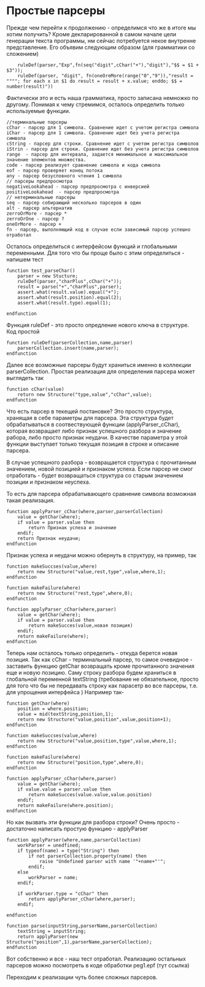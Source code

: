 # Простые парсеры

Прежде чем перейти к продолжению - определимся что же в итоге мы хотим получить? Кроме декларированной в самом начале цели генерации текста программы, нм сейчас потребуется некое внутренне представление. Его объявим следующим образом (для грамматики со сложением)

```
    ruleDef(parser,"Exp",fn(seq("digit",cChar("+"),"digit"),"$$ = $1 + $3"));
    ruleDef(parser, "digit", fn(oneOreMore(range("0","9")),"result = """"; for each x in $1 do result = result + x.value; enddo; $$ = number(result)"))
```

Фактически это и есть наша грамматика, просто записана немножко по другому. Понимая к чему стремимся, осталось определить только используемые функции. 

    //терминальные парсеры
    cChar - парсер для 1 символа. Сравнение идет с учетом регистра символа
    iChar - парсер для 1 символа. Сравнение идет без учета регистра символа
    cString - парсер для строки. Сравнение идет с учетом регистра символов
    iStrin - парсер для строки. Сравнение идет без учета регистра символов
    range  - парсер для интервала, задается минимальное и максимальное значение элементов множества.
    code - парсер реализует сравнение символа и кода символа
    eof - парсер проверяет конец потока
    any - парсер безусловного чтения 1 символа
    // парсеры предпросмотра
    negativeLookahead - парсер предпросмотра с инверсией
    positiveLookahead  - парсер предпросмотра
    // нетерминальные парсеры
    seq - парсер собирающий несколько парсеров в один
    alt - парсер альтернатив
    zerroOrMore - парсер *
    zerroOrOne - парсер ?
    oneOrMore - парсер +
    fn - парсер, выполняющий код в случае если зависимый парсер успешно отработал


Осталось определиться с интерфейсом функций и глобальными переменными. Для того что бы проще было с этим определиться - напишем тест
```
function test_parseChar()
    parser = new Stucture;
    ruleDef(parser,"charPlus",cChar("+"));
    result = parse("+","charPlus",parser);
    assert.what(result.value).equal("+");
    assert.what(result.position).equal(2);
    assert.what(result.type).equal(1);
    
endfunction
```
Функция ruleDef - это просто опредление нового ключа в структуре. Код простой 

```
function ruleDef(parserCollection,name,parser)
    parserCollection.insert(name,parser);
endfunction
```
Далее все возможные парсеры будут храниться именно в коллекции parserCollection.
Простая реализация для определения парсера может выглядеть так

```
function cChar(value)
    return new Structure("type,value","cChar",value);
endfunction
```

Что есть парсер в текeщей постановке? Это просто структура, хранящая в себе параметры для парсера. Эта структура будет обрабатываться в соотвествующей функции (applyParser_cChar), которая возвращает либо признак успешного разбора и значение рабора, либо просто признак неудачи. В качестве параметра у этой функции выступает только текущая позиция в строке и  описание парсера.

В случае успешного разбора - возвращается структура с прочитанным значением, новой позицией и признаком успеха. Если парсер не смог отработать - будет возвращаться структура со старым значением позиции и признаком неуспеха. 

То есть  для парсера обрабатывающего сравнение символа возможная такая реализация. 

```
function applyParser_cChar(where,parser,parserCollection)
    value = getChar(where);
    if value = parser.value then
        return Признак успеха и значение
    endif;
    return Признак неудачи;
endfunction
```

Признак успеха и неудачи можно обернуть в структуру, на пример, так

```
function makeSuccses(value,where)
    return new Structure("value,rest,type",value,where,1);
endfunction

function makeFailure(where)
    return new Structure("rest,type",where,0);
endfunction

function applyParser_cChar(where,parser)
    value = getChar(where);
    if value = parser.value then
        return makeSucces(value,новая позиция)
    endif;
    return makeFailure(where);
endfunction

```

Теперь нам осталось только определить - откуда берется новая позиция. Так как cChar - терминальный парсер, то самое очевидное - заставить функцию getChar возвращать кроме прочитанного значения еще и новую позицию. Саму строку разбора будем храниться в глобальной переменной textString (требование не обязательное, просто для того что бы не передавать строку как парасетр во все парсеры, т.е. для упрощения интерфейса ) 
Например так-

```
function getChar(where)
    position = where.position;
    value = mid(textString,position,1);
    return new Structure("value,position",value,position+1);
endfunction

function makeSuccses(value,where)
    return new Structure("value,position,type",value,where,1);
endfunction

function makeFailure(where)
    return new Structure("position,type",where,0);
endfunction

function applyParser_cChar(where,parser)
    value = getChar(where);
    if value.value = parser.value then
        return makeSucces(value.value,value.position)
    endif;
    return makeFailure(where.position);
endfunction

```

Но как вызвать эти функции для разбора строки? Очень просто - достаточно написать простую функцию - applyParser

```
function applyParser(where,name,parserCollection)
    workParser = unedfined;
    if typeof(name) = type("String") then
        if not parserCollection.property(name) then
            raise "Undefined parser with name '"+name+"'";
        endif;
    else
        workParser = name;
    endif;

    if workParser.type = "cChar" then
        return applyParser_cChar(where,parser);
    endif;

endfunction

function parse(inputString,parserName,parserCollection)
    textString = inputString;
    return applyParser(new Structure("position",1),parserName,parserCollection);
endfunction
```

Вот собственно и все - наш тест отработал.
Реализацию остальных парсеров можно посмотреть в коде обработки peg1.epf (тут ссылка)

Переходим к реализации чуть более сложных парсеров.

